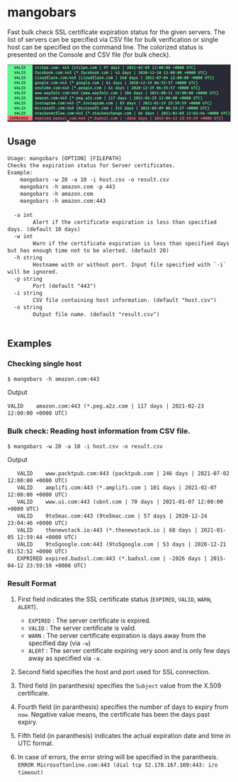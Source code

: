 # mangobars

Fast bulk check SSL certificate expiration status for the given servers. The list of servers can be specified
via CSV file for bulk verification or single host
can be specified on the command line. The colorized status is presented on the Console and CSV file (for bulk check).

![output](assets/screen.png)
## Usage

```
Usage: mangobars [OPTION] [FILEPATH]
Checks the expiration status for Server certificates.
Example:
	mangobars -w 20 -a 10 -i host.csv -o result.csv
	mangobars -h amazon.com -p 443
	mangobars -h amazon.com
	mangobars -h amazon.com:443

  -a int
    	Alert if the certificate expiration is less than specified days. (default 10 days)
  -w int
    	Warn if the certificate expiration is less than specified days but has enough time not to be alerted. (default 20)
  -h string
    	Hostname with or without port. Input file specified with `-i` will be ignored.
  -p string
    	Port (default "443")
  -i string
    	CSV file containing host information. (default "host.csv")
  -o string
    	Output file name. (default "result.csv")
  
```
## Examples

### Checking single host
```
$ mangobars -h amazon.com:443
```
Output
```
VALID    amazon.com:443 (*.peg.a2z.com | 117 days | 2021-02-23 12:00:00 +0000 UTC)
```

### Bulk check: Reading host information from CSV file.
```
$ mangobars -w 20 -a 10 -i host.csv -o result.csv
```
Output
```
   VALID    www.packtpub.com:443 (packtpub.com | 246 days | 2021-07-02 12:00:00 +0000 UTC)
   VALID    amplifi.com:443 (*.amplifi.com | 101 days | 2021-02-07 12:00:00 +0000 UTC)
   VALID    www.ui.com:443 (ubnt.com | 70 days | 2021-01-07 12:00:00 +0000 UTC)
   VALID    9to5mac.com:443 (9to5mac.com | 57 days | 2020-12-24 23:04:46 +0000 UTC)
   VALID    thenewstack.io:443 (*.thenewstack.io | 68 days | 2021-01-05 12:59:44 +0000 UTC)
   VALID    9to5google.com:443 (9to5google.com | 53 days | 2020-12-21 01:52:52 +0000 UTC)
   EXPRIRED expired.badssl.com:443 (*.badssl.com | -2026 days | 2015-04-12 23:59:59 +0000 UTC)
```
### Result Format

1. First field indicates the SSL certificate status (`EXPIRED`, `VALID`, `WARN`, `ALERT`). 
    * `EXPIRED` : The server certificate is expired.
    * `VALID` : The server certificate is valid.
    * `WARN` : The server certificate expiration is days away from the specified day (via `-w`)
    * `ALERT` : The server certificate expiring very soon and is only few days away as specified via `-a`.

2. Second field specifies the host and port used for SSL connection.
3. Third field (in paranthesis) specifies the `Subject` value from the X.509 certificate. 
4. Fourth field (in paranthesis) specifies the number of days to expiry from `now`. Negative value means, the certificate has been the days past expiry.
5. Fifth field (in paranthesis) indicates the actual expiration date and time in UTC format.
6. In case of errors, the error string will be specified in the paranthesis. ```ERROR Microsoftonline.com:443 (dial tcp 52.178.167.109:443: i/o timeout)```

